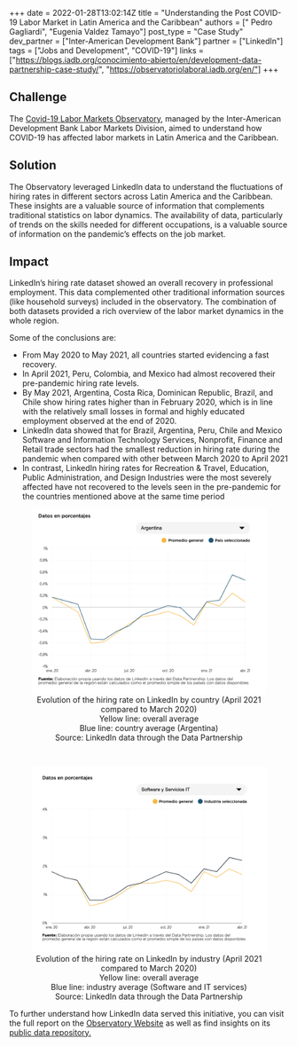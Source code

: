 +++
date = 2022-01-28T13:02:14Z
title = "Understanding the Post COVID-19 Labor Market in Latin America and the Caribbean"
authors = [" Pedro Gagliardi", "Eugenia Valdez Tamayo"]
post_type = "Case Study"
dev_partner = ["Inter-American Development Bank"]
partner = ["LinkedIn"]
tags = ["Jobs and Development", "COVID-19"]
links = ["https://blogs.iadb.org/conocimiento-abierto/en/development-data-partnership-case-study/", "https://observatoriolaboral.iadb.org/en/"]
+++

## Challenge

The [Covid-19 Labor Markets Observatory](https://observatoriolaboral.iadb.org/es/), managed by the Inter-American Development Bank Labor Markets Division, aimed to understand how COVID-19 has affected labor markets in Latin America and the Caribbean.

## Solution

The Observatory leveraged LinkedIn data to understand the fluctuations of hiring rates in different sectors across Latin America and the Caribbean. These insights are a valuable source of information that complements traditional statistics on labor dynamics. The availability of data, particularly of trends on the skills needed for different occupations, is a valuable source of information on the pandemic’s effects on the job market.

## Impact

LinkedIn’s hiring rate dataset showed an overall recovery in professional employment. This data complemented other traditional information sources (like household surveys) included in the observatory. The combination of both datasets provided a rich overview of the labor market dynamics in the whole region.

Some of the conclusions are:

* From May 2020 to May 2021, all countries started evidencing a fast recovery.
* In April 2021, Peru, Colombia, and Mexico had almost recovered their pre-pandemic hiring rate levels.
* By May 2021, Argentina, Costa Rica, Dominican Republic, Brazil, and Chile show hiring rates higher than in February 2020, which is in line with the relatively small losses in formal and highly educated employment observed at the end of 2020.
* LinkedIn data showed that for Brazil, Argentina, Peru, Chile and Mexico Software and Information Technology Services, Nonprofit, Finance and Retail trade sectors had the smallest reduction in hiring rate during the pandemic when compared with other between March 2020 to April 2021
* In contrast, LinkedIn hiring rates for Recreation & Travel, Education, Public Administration, and Design Industries were the most severely affected have not recovered to the levels seen in the pre-pandemic for the countries mentioned above at the same time period

<figure align="center">
  <img src="/Linkedln_evolucion_de-la-tasa-de-contratacion_en_LinkedIn_Abril_2021_compared_to_March_2020.png"/>
  <figcaption> Evolution of the hiring rate on LinkedIn by country (April 2021 compared to March 2020)</figcaption>
  <figcaption> Yellow line: overall average </figcaption>
  <figcaption> Blue line: country average (Argentina)</figcaption>
  <figcaption> Source: LinkedIn data through the Data Partnership </figcaption>
</figure>

<br>

<figure align="center">
  <img src="/LinkedIn_evolucion_de_la_tasa_de_contratacion_en_LinkedIn_by_industry.png"/>
  <figcaption> Evolution of the hiring rate on LinkedIn by industry (April 2021 compared to March 2020)</figcaption>
  <figcaption> Yellow line: overall average </figcaption>
  <figcaption> Blue line: industry average (Software and IT services) </figcaption>
  <figcaption> Source: LinkedIn data through the Data Partnership</figcaption> </figcaption>
</figure>

To further understand how LinkedIn data served this initiative, you can visit the full report on the [Observatory Website](https://observatoriolaboral.iadb.org/es/teletrabajo/) as well as find insights on its [public data repository.](https://observatoriolaboral.iadb.org/es/empleo/)
